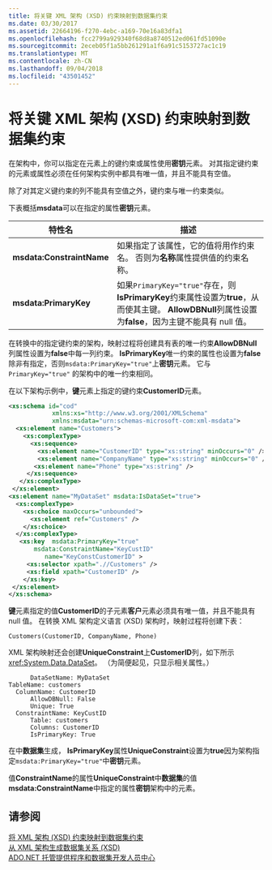 ```yaml
---
title: 将关键 XML 架构 (XSD) 约束映射到数据集约束
ms.date: 03/30/2017
ms.assetid: 22664196-f270-4ebc-a169-70e16a83dfa1
ms.openlocfilehash: fcc2799a929340f68d8a8740512ed061fd51090e
ms.sourcegitcommit: 2eceb05f1a5bb261291a1f6a91c5153727ac1c19
ms.translationtype: MT
ms.contentlocale: zh-CN
ms.lasthandoff: 09/04/2018
ms.locfileid: "43501452"
---
```

# <a name="map-key-xml-schema-xsd-constraints-to-dataset-constraints"></a>将关键 XML 架构 (XSD) 约束映射到数据集约束
在架构中，你可以指定在元素上的键约束或属性使用**密钥**元素。 对其指定键约束的元素或属性必须在任何架构实例中都具有唯一值，并且不能具有空值。  
  
 除了对其定义键约束的列不能具有空值之外，键约束与唯一约束类似。  
  
 下表概括**msdata**可以在指定的属性**密钥**元素。  
  
|特性名|描述|  
|--------------------|-----------------|  
|**msdata:ConstraintName**|如果指定了该属性，它的值将用作约束名。 否则为**名称**属性提供值的约束名称。|  
|**msdata:PrimaryKey**|如果`PrimaryKey="true"`存在，则**IsPrimaryKey**约束属性设置为**true**，从而使其主键。 **AllowDBNull**列属性设置为**false**，因为主键不能具有 null 值。|  
  
 在转换中的指定键约束的架构，映射过程将创建具有表的唯一约束**AllowDBNull**列属性设置为**false**中每一列约束。 **IsPrimaryKey**唯一约束的属性也设置为**false**除非有指定，否则`msdata:PrimaryKey="true"`上**密钥**元素。 它与 `PrimaryKey="true"` 的架构中的唯一约束相同。  
  
 在以下架构示例中，**键**元素上指定的键约束**CustomerID**元素。  
  
```xml  
<xs:schema id="cod"  
            xmlns:xs="http://www.w3.org/2001/XMLSchema"   
            xmlns:msdata="urn:schemas-microsoft-com:xml-msdata">  
  <xs:element name="Customers">  
    <xs:complexType>  
      <xs:sequence>  
        <xs:element name="CustomerID" type="xs:string" minOccurs="0" />  
        <xs:element name="CompanyName" type="xs:string" minOccurs="0" />  
       <xs:element name="Phone" type="xs:string" />  
     </xs:sequence>  
   </xs:complexType>  
 </xs:element>  
<xs:element name="MyDataSet" msdata:IsDataSet="true">  
  <xs:complexType>  
    <xs:choice maxOccurs="unbounded">  
      <xs:element ref="Customers" />  
    </xs:choice>  
  </xs:complexType>  
   <xs:key  msdata:PrimaryKey="true"  
       msdata:ConstraintName="KeyCustID"  
          name="KeyConstCustomerID" >  
     <xs:selector xpath=".//Customers" />  
     <xs:field xpath="CustomerID" />  
    </xs:key>  
 </xs:element>  
</xs:schema>   
```  
  
 **键**元素指定的值**CustomerID**的子元素**客户**元素必须具有唯一值，并且不能具有 null 值。 在转换 XML 架构定义语言 (XSD) 架构时，映射过程将创建下表：  
  
```  
Customers(CustomerID, CompanyName, Phone)  
```  
  
 XML 架构映射还会创建**UniqueConstraint**上**CustomerID**列，如下所示<xref:System.Data.DataSet>。 （为简便起见，只显示相关属性。）  
  
```  
      DataSetName: MyDataSet  
TableName: customers  
  ColumnName: CustomerID  
      AllowDBNull: False  
      Unique: True  
  ConstraintName: KeyCustID  
      Table: customers  
      Columns: CustomerID   
      IsPrimaryKey: True  
```  
  
 在中**数据集**生成， **IsPrimaryKey**属性**UniqueConstraint**设置为**true**因为架构指定`msdata:PrimaryKey="true"`中**密钥**元素。  
  
 值**ConstraintName**的属性**UniqueConstraint**中**数据集**的值**msdata:ConstraintName**中指定的属性**密钥**架构中的元素。  
  
## <a name="see-also"></a>请参阅  
 [将 XML 架构 (XSD) 约束映射到数据集约束](../../../../../docs/framework/data/adonet/dataset-datatable-dataview/mapping-xml-schema-xsd-constraints-to-dataset-constraints.md)  
 [从 XML 架构生成数据集关系 (XSD)](../../../../../docs/framework/data/adonet/dataset-datatable-dataview/generating-dataset-relations-from-xml-schema-xsd.md)  
 [ADO.NET 托管提供程序和数据集开发人员中心](https://go.microsoft.com/fwlink/?LinkId=217917)
